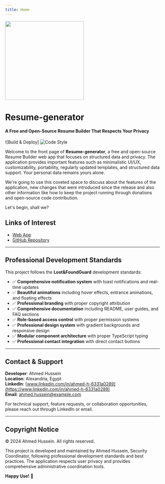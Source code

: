 ```yaml
---
title: Home
---
```


<img src="https://raw.githubusercontent.com/AhmedHussein85AH/Resume-generator/main/public/images/Resume-generator.png" width="256px">

# Resume-generator

#### A Free and Open-Source Resume Builder That Respects Your Privacy

![Build & Deploy]
![Code Style](https://badgen.net/badge/code%20style/airbnb/ff5a5f?icon=airbnb)

Welcome to the front page of **Resume-generator**, a free and open-source Resume Builder web app that focuses on structured data and privacy. The application provides important features such as minimalistic UI/UX, customizability, portability, regularly updated templates, and structured data support. Your personal data remains yours alone.

We're going to use this coveted space to discuss about the features of the application, new changes that were introduced since the release and also other information like how to keep the project running through donations and open-source code contribution.

Let's begin, shall we?

## Links of Interest

- [Web App ](https://AhmedHussein85AH.github.io/Resume-generator/)
- [GitHub Repository ](https://github.com/AhmedHussein85AH/Resume-generator)

---

## Professional Development Standards

This project follows the **Lost&FoundGuard** development standards:

- ✅ **Comprehensive notification system** with toast notifications and real-time updates
- ✅ **Beautiful animations** including hover effects, entrance animations, and floating effects  
- ✅ **Professional branding** with proper copyright attribution
- ✅ **Comprehensive documentation** including README, user guides, and FAQ sections
- ✅ **Role-based access control** with proper permission systems
- ✅ **Professional design system** with gradient backgrounds and responsive design
- ✅ **Modular component architecture** with proper TypeScript typing
- ✅ **Professional contact integration** with direct contact buttons

---

## Contact & Support

**Developer**: Ahmed Hussein  
**Location**: Alexandria, Egypt  
**LinkedIn**: [www.linkedin.com/in/ahmed-h-6331a0289](https://www.linkedin.com/in/ahmed-h-6331a0289)  
**Email**: ahmed.hussein@example.com

For technical support, feature requests, or collaboration opportunities, please reach out through LinkedIn or email.

---

## Copyright Notice

© 2024 Ahmed Hussein. All rights reserved.

This project is developed and maintained by Ahmed Hussein, Security Coordinator, following professional development standards and best practices. The application respects user privacy and provides comprehensive administrative coordination tools.

**Happy Use!** 🚀
